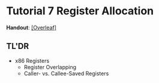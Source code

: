# Tutorial 7 Register Allocation

**Handout**: [\[Overleaf\]](https://www.overleaf.com/read/qyzvpfzxkrns)

## TL'DR



- x86 Registers
  - Register Overlapping
  - Caller- vs. Callee-Saved Registers
